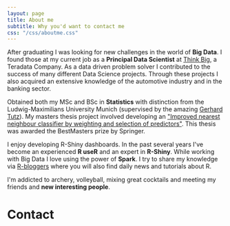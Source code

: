 ```yaml
---
layout: page
title: About me
subtitle: Why you'd want to contact me
css: "/css/aboutme.css"
---
```


<div id="aboutme-section">

<p class="about-text">
<span class="fa fa-briefcase about-icon"></span>
After graduating I was looking for new challenges in the world of <strong>Big Data</strong>.
I found those at my current job as a <strong>Principal Data Scientist</strong> at <a href="https://thinkbiganalytics.com/" target="_blank">Think Big</a>, a Teradata Company. As a data driven problem solver I contributed to the success of many different Data Science projects. Through these projects I also acquired an extensive knowledge of the automotive industry and in the banking sector.
</p>

<p class="about-text">
<span class="fa fa-graduation-cap about-icon"></span>
Obtained both my MSc and BSc in <strong>Statistics</strong> with distinction from the Ludwig-Maximilians University Munich (supervised by the amazing
<a href="http://www.statistik.lmu.de/~tutz/" target="_blank">Gerhard Tutz</a>). My masters thesis project involved developing an 
<a href="http://link.springer.com/article/10.1007/s11222-015-9588-z" target="_blank">"Improved nearest neighbour classifier by weighting and selection of predictors"</a>. This thesis was awarded the BestMasters prize by Springer. 
</p>

<p class="about-text">
<span class="fa fa-code about-icon"></span>
I enjoy developing R-Shiny dashboards. In the past several years I've become an experienced <strong>R useR</strong> and an expert in <strong>R-Shiny</strong>. While working with Big Data I love using the power of <strong>Spark</strong>. I try to share my knowledge via <a href="https://www.r-bloggers.com/" target="_blank">R-bloggers</a> where you will also find daily news and tutorials about R.
</p>

<p class="about-text">
<span class="fa fa-heart about-icon"></span>
I'm addicted to archery, volleyball, mixing great cocktails and meeting my friends and <strong>new interesting people</strong>.
</p>

</div>

<div id="contactme-section">
<h1 id="contact">Contact</h1>

<!--
<div class="alert alert-danger" role="alert">
I will be away until Sept 19 with absolutely no internet (or even cell phone signal!). I will try to reply to all my messages in the following week.
</div>
-->

<!--
	<p>You can <a href="mailto:data42science@gmail.com?subject=Hello from dominikkoch.github.io">email me</a> or find me on <a href="https://de.linkedin.com/in/dominik-koch-341a39100">LinkedIn</a> and <a href="https://www.xing.com/profile/Dominik_Koch20">Xing</a> if you want to get in touch. As I said, I love meeting new people so don't hesitate to send a message!</p>

	<form action="https://formspree.io/data42science@gmail.com" method="POST" class="form" id="contact-form">
	  <p>You can also send me a quick message using the form below:</p>
	  <div class="row">
		<div class="col-xs-6">
		  <input type="email" name="_replyto" class="form-control input-lg" placeholder="Email" title="Email">
		</div>
		<div class="col-xs-6">
		  <input type="text" name="name" class="form-control input-lg" placeholder="Name" title="Name">
		</div>
	  </div>
	  <input type="hidden" name="_subject" value="New submission from dominikkoch.github.io">
	  <textarea type="text" name="content" class="form-control input-lg" placeholder="Message" title="Message" required="required" rows="3"></textarea>
	  <input type="text" name="_gotcha" style="display:none">
	  <input type="hidden" name="_next" value="./aboutme?message=Your message was sent successfully, thanks!" />
	  <button type="submit" class="btn btn-lg btn-primary">Submit</button>
	</form>
-->

</div>